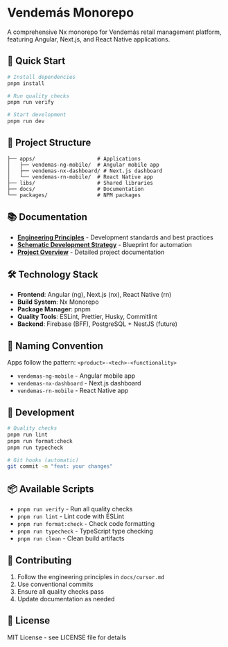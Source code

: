 # Vendemás Monorepo

A comprehensive Nx monorepo for Vendemás retail management platform, featuring Angular, Next.js, and React Native applications.

## 🚀 Quick Start

```bash
# Install dependencies
pnpm install

# Run quality checks
pnpm run verify

# Start development
pnpm run dev
```

## 📁 Project Structure

```
├── apps/                    # Applications
│   ├── vendemas-ng-mobile/  # Angular mobile app
│   ├── vendemas-nx-dashboard/ # Next.js dashboard
│   └── vendemas-rn-mobile/  # React Native app
├── libs/                    # Shared libraries
├── docs/                    # Documentation
└── packages/                # NPM packages
```

## 📚 Documentation

- **[Engineering Principles](docs/cursor.md)** - Development standards and best practices
- **[Schematic Development Strategy](docs/scaffolding-schematic-development-strategy-reference.md)** - Blueprint for automation
- **[Project Overview](docs/README.md)** - Detailed project documentation

## 🛠️ Technology Stack

- **Frontend**: Angular (ng), Next.js (nx), React Native (rn)
- **Build System**: Nx Monorepo
- **Package Manager**: pnpm
- **Quality Tools**: ESLint, Prettier, Husky, Commitlint
- **Backend**: Firebase (BFF), PostgreSQL + NestJS (future)

## 🎯 Naming Convention

Apps follow the pattern: `<product>-<tech>-<functionality>`

- `vendemas-ng-mobile` - Angular mobile app
- `vendemas-nx-dashboard` - Next.js dashboard
- `vendemas-rn-mobile` - React Native app

## 🔧 Development

```bash
# Quality checks
pnpm run lint
pnpm run format:check
pnpm run typecheck

# Git hooks (automatic)
git commit -m "feat: your changes"
```

## 📦 Available Scripts

- `pnpm run verify` - Run all quality checks
- `pnpm run lint` - Lint code with ESLint
- `pnpm run format:check` - Check code formatting
- `pnpm run typecheck` - TypeScript type checking
- `pnpm run clean` - Clean build artifacts

## 🤝 Contributing

1. Follow the engineering principles in `docs/cursor.md`
2. Use conventional commits
3. Ensure all quality checks pass
4. Update documentation as needed

## 📄 License

MIT License - see LICENSE file for details
